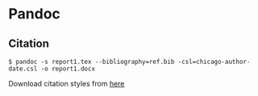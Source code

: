 # Pandoc

## Citation
```terminal
$ pandoc -s report1.tex --bibliography=ref.bib -csl=chicago-author-date.csl -o report1.docx
```
Download citation styles from [here](https://github.com/citation-style-language/styles)
